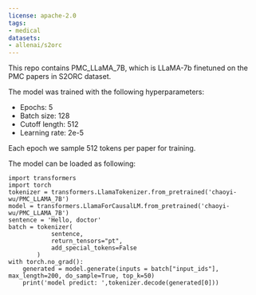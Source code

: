 ```yaml
---
license: apache-2.0
tags:
- medical
datasets:
- allenai/s2orc
---
```

This repo contains PMC_LLaMA_7B, which is LLaMA-7b finetuned on the PMC papers in S2ORC dataset.

The model was trained with the following hyperparameters:

* Epochs: 5 
* Batch size: 128 
* Cutoff length: 512
* Learning rate: 2e-5

Each epoch we sample 512 tokens per paper for training.

The model can be loaded as following:

```
import transformers
import torch
tokenizer = transformers.LlamaTokenizer.from_pretrained('chaoyi-wu/PMC_LLAMA_7B')
model = transformers.LlamaForCausalLM.from_pretrained('chaoyi-wu/PMC_LLAMA_7B')
sentence = 'Hello, doctor' 
batch = tokenizer(
            sentence,
            return_tensors="pt", 
            add_special_tokens=False
        )
with torch.no_grad():
    generated = model.generate(inputs = batch["input_ids"], max_length=200, do_sample=True, top_k=50)
    print('model predict: ',tokenizer.decode(generated[0]))
```